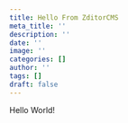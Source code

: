 ```yaml
---
title: Hello From ZditorCMS
meta_title: ''
description: ''
date: ''
image: ''
categories: []
author: ''
tags: []
draft: false
---
```

Hello World!
